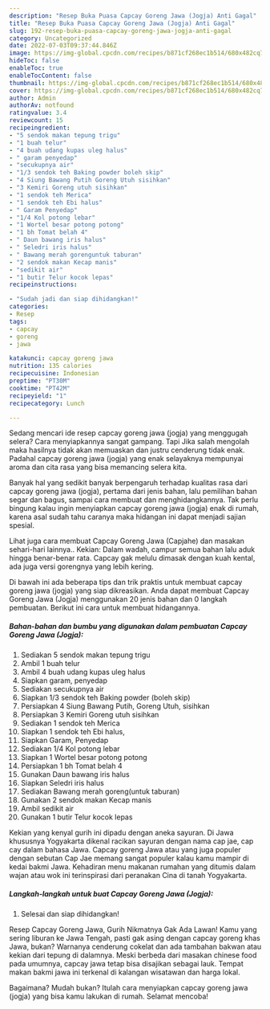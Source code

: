 ```yaml
---
description: "Resep Buka Puasa Capcay Goreng Jawa (Jogja) Anti Gagal"
title: "Resep Buka Puasa Capcay Goreng Jawa (Jogja) Anti Gagal"
slug: 192-resep-buka-puasa-capcay-goreng-jawa-jogja-anti-gagal
category: Uncategorized
date: 2022-07-03T09:37:44.846Z
image: https://img-global.cpcdn.com/recipes/b871cf268ec1b514/680x482cq70/capcay-goreng-jawa-jogja-foto-resep-utama.jpg
hideToc: false
enableToc: true
enableTocContent: false
thumbnail: https://img-global.cpcdn.com/recipes/b871cf268ec1b514/680x482cq70/capcay-goreng-jawa-jogja-foto-resep-utama.jpg
cover: https://img-global.cpcdn.com/recipes/b871cf268ec1b514/680x482cq70/capcay-goreng-jawa-jogja-foto-resep-utama.jpg
author: Admin
authorAv: notfound
ratingvalue: 3.4
reviewcount: 15
recipeingredient:
- "5 sendok makan tepung trigu"
- "1 buah telur"
- "4 buah udang kupas uleg halus"
- " garam penyedap"
- "secukupnya air"
- "1/3 sendok teh Baking powder boleh skip"
- "4 Siung Bawang Putih Goreng Utuh sisihkan"
- "3 Kemiri Goreng utuh sisihkan"
- "1 sendok teh Merica"
- "1 sendok teh Ebi halus"
- " Garam Penyedap"
- "1/4 Kol potong lebar"
- "1 Wortel besar potong potong"
- "1 bh Tomat belah 4"
- " Daun bawang iris halus"
- " Seledri iris halus"
- " Bawang merah gorenguntuk taburan"
- "2 sendok makan Kecap manis"
- "sedikit air"
- "1 butir Telur kocok lepas"
recipeinstructions:

- "Sudah jadi dan siap dihidangkan!"
categories:
- Resep
tags:
- capcay
- goreng
- jawa

katakunci: capcay goreng jawa 
nutrition: 135 calories
recipecuisine: Indonesian
preptime: "PT30M"
cooktime: "PT42M"
recipeyield: "1"
recipecategory: Lunch

---
```



Sedang mencari ide resep capcay goreng jawa (jogja) yang menggugah selera? Cara menyiapkannya sangat gampang. Tapi Jika salah mengolah maka hasilnya tidak akan memuaskan dan justru cenderung tidak enak. Padahal capcay goreng jawa (jogja) yang enak selayaknya mempunyai aroma dan cita rasa yang bisa memancing selera kita.


Banyak hal yang sedikit banyak berpengaruh terhadap kualitas rasa dari capcay goreng jawa (jogja), pertama dari jenis bahan, lalu pemilihan bahan segar dan bagus, sampai cara membuat dan menghidangkannya. Tak perlu bingung kalau ingin menyiapkan capcay goreng jawa (jogja) enak di rumah, karena asal sudah tahu caranya maka hidangan ini dapat menjadi sajian spesial.

Lihat juga cara membuat Capcay Goreng Jawa (Capjahe) dan masakan sehari-hari lainnya.. Kekian: Dalam wadah, campur semua bahan lalu aduk hingga benar-benar rata. Capcay gak melulu dimasak dengan kuah kental, ada juga versi gorengnya yang lebih kering.


Di bawah ini ada beberapa tips dan trik praktis untuk membuat capcay goreng jawa (jogja) yang siap dikreasikan. Anda dapat membuat Capcay Goreng Jawa (Jogja) menggunakan 20 jenis bahan dan 0 langkah pembuatan. Berikut ini cara untuk membuat hidangannya.

<!--inarticleads1-->

##### Bahan-bahan dan bumbu yang digunakan dalam pembuatan Capcay Goreng Jawa (Jogja):

1. Sediakan 5 sendok makan tepung trigu
1. Ambil 1 buah telur
1. Ambil 4 buah udang kupas uleg halus
1. Siapkan  garam, penyedap
1. Sediakan secukupnya air
1. Siapkan 1/3 sendok teh Baking powder (boleh skip)
1. Persiapkan 4 Siung Bawang Putih, Goreng Utuh, sisihkan
1. Persiapkan 3 Kemiri Goreng utuh sisihkan
1. Sediakan 1 sendok teh Merica
1. Siapkan 1 sendok teh Ebi halus,
1. Siapkan  Garam, Penyedap
1. Sediakan 1/4 Kol potong lebar
1. Siapkan 1 Wortel besar potong potong
1. Persiapkan 1 bh Tomat belah 4
1. Gunakan  Daun bawang iris halus
1. Siapkan  Seledri iris halus
1. Sediakan  Bawang merah goreng(untuk taburan)
1. Gunakan 2 sendok makan Kecap manis
1. Ambil sedikit air
1. Gunakan 1 butir Telur kocok lepas


Kekian yang kenyal gurih ini dipadu dengan aneka sayuran. Di Jawa khususnya Yogyakarta dikenal racikan sayuran dengan nama cap jae, cap cay dalam bahasa Jawa. Capcay goreng Jawa atau yang juga populer dengan sebutan Cap Jae memang sangat populer kalau kamu mampir di kedai bakmi Jawa. Kehadiran menu makanan rumahan yang ditumis dalam wajan atau wok ini terinspirasi dari peranakan Cina di tanah Yogyakarta. 

<!--inarticleads2-->

##### Langkah-langkah untuk buat Capcay Goreng Jawa (Jogja):


1. Selesai dan siap dihidangkan!

Resep Capcay Goreng Jawa, Gurih Nikmatnya Gak Ada Lawan! Kamu yang sering liburan ke Jawa Tengah, pasti gak asing dengan capcay goreng khas Jawa, bukan? Warnanya cenderung cokelat dan ada tambahan bakwan atau kekian dari tepung di dalamnya. Meski berbeda dari masakan chinese food pada umumnya, capcay jawa tetap bisa disajikan sebagai lauk. Tempat makan bakmi jawa ini terkenal di kalangan wisatawan dan harga lokal. 

Bagaimana? Mudah bukan? Itulah cara menyiapkan capcay goreng jawa (jogja) yang bisa kamu lakukan di rumah. Selamat mencoba!
